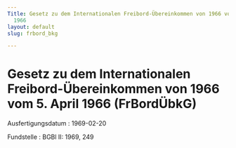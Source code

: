 ```yaml
---
Title: Gesetz zu dem Internationalen Freibord-Übereinkommen von 1966 vom 5. April
  1966
layout: default
slug: frbord_bkg

---
```


# Gesetz zu dem Internationalen Freibord-Übereinkommen von 1966 vom 5. April 1966 (FrBordÜbkG)

Ausfertigungsdatum
:   1969-02-20

Fundstelle
:   BGBl II: 1969, 249

